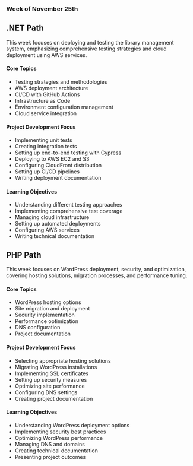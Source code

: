 ### Week of November 25th

## .NET Path

This week focuses on deploying and testing the library management system, emphasizing comprehensive testing strategies and cloud deployment using AWS services.

#### Core Topics

- Testing strategies and methodologies
- AWS deployment architecture
- CI/CD with GitHub Actions
- Infrastructure as Code
- Environment configuration management
- Cloud service integration

#### Project Development Focus

- Implementing unit tests
- Creating integration tests
- Setting up end-to-end testing with Cypress
- Deploying to AWS EC2 and S3
- Configuring CloudFront distribution
- Setting up CI/CD pipelines
- Writing deployment documentation

#### Learning Objectives

- Understanding different testing approaches
- Implementing comprehensive test coverage
- Managing cloud infrastructure
- Setting up automated deployments
- Configuring AWS services
- Writing technical documentation

## PHP Path

This week focuses on WordPress deployment, security, and optimization, covering hosting solutions, migration processes, and performance tuning.

#### Core Topics

- WordPress hosting options
- Site migration and deployment
- Security implementation
- Performance optimization
- DNS configuration
- Project documentation

#### Project Development Focus

- Selecting appropriate hosting solutions
- Migrating WordPress installations
- Implementing SSL certificates
- Setting up security measures
- Optimizing site performance
- Configuring DNS settings
- Creating project documentation

#### Learning Objectives

- Understanding WordPress deployment options
- Implementing security best practices
- Optimizing WordPress performance
- Managing DNS and domains
- Creating technical documentation
- Presenting project outcomes
